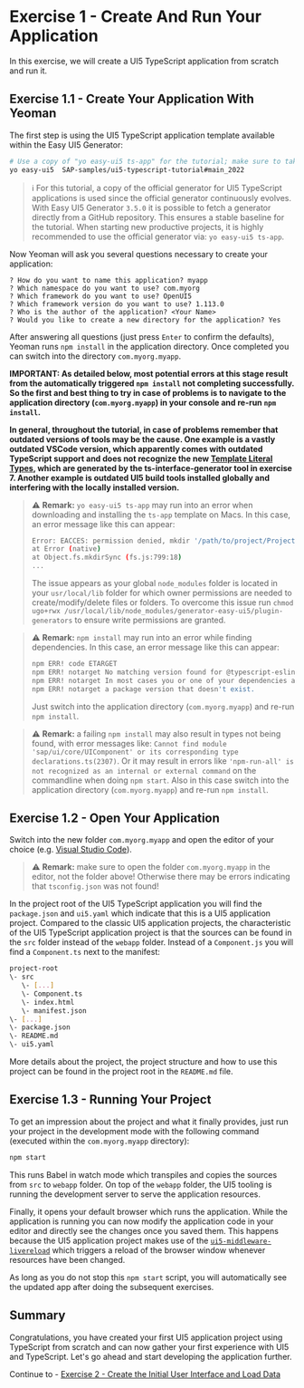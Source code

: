 # Exercise 1 - Create And Run Your Application

In this exercise, we will create a UI5 TypeScript application from scratch and run it.

## Exercise 1.1 - Create Your Application With Yeoman

The first step is using the UI5 TypeScript application template available within the Easy UI5 Generator:

```sh
# Use a copy of "yo easy-ui5 ts-app" for the tutorial; make sure to take it from the "main_2022" branch
yo easy-ui5  SAP-samples/ui5-typescript-tutorial#main_2022
```

> :information_source: For this tutorial, a copy of the official generator for UI5 TypeScript applications is used since the official generator continuously evolves. With Easy UI5 Generator `3.5.0` it is possible to fetch a generator directly from a GitHub repository. This ensures a stable baseline for the tutorial. When starting new productive projects, it is highly recommended to use the official generator via: `yo easy-ui5 ts-app`.

Now Yeoman will ask you several questions necessary to create your application:

```
? How do you want to name this application? myapp
? Which namespace do you want to use? com.myorg
? Which framework do you want to use? OpenUI5
? Which framework version do you want to use? 1.113.0
? Who is the author of the application? <Your Name>
? Would you like to create a new directory for the application? Yes
```

After answering all questions (just press `Enter` to confirm the defaults), Yeoman runs `npm install` in the application directory. Once completed you can switch into the directory `com.myorg.myapp`.

**IMPORTANT: As detailed below, most potential errors at this stage result from the automatically triggered `npm install` not completing successfully. So the first and best thing to try in case of problems is to navigate to the application directory (`com.myorg.myapp`) in your console and re-run `npm install`.**

**In general, throughout the tutorial, in case of problems remember that outdated versions of tools may be the cause. One example is a vastly outdated VSCode version, which apparently comes with outdated TypeScript support and does not recognize the new [Template Literal Types](https://www.typescriptlang.org/docs/handbook/2/template-literal-types.html), which are generated by the ts-interface-generator tool in exercise 7. Another example is outdated UI5 build tools installed globally and interfering with the locally installed version.**

> :warning: **Remark:** `yo easy-ui5 ts-app` may run into an error when downloading and installing the `ts-app` template on Macs. In this case, an error message like this can appear:
>
> ```sh
> Error: EACCES: permission denied, mkdir '/path/to/project/ProjectName'
> at Error (native)
> at Object.fs.mkdirSync (fs.js:799:18)
> ...
> ```
>
> The issue appears as your global `node_modules` folder is located in your `usr/local/lib` folder for which owner permissions are needed to create/modify/delete files or folders. To overcome this issue run `chmod ugo+rwx /usr/local/lib/node_modules/generator-easy-ui5/plugin-generators` to ensure write permissions are granted.

> :warning: **Remark:** `npm install` may run into an error while finding dependencies. In this case, an error message like this can appear:
>
> ```sh
> npm ERR! code ETARGET
> npm ERR! notarget No matching version found for @typescript-eslint/eslint-plugin@^5.6.0.
> npm ERR! notarget In most cases you or one of your dependencies are requesting
> npm ERR! notarget a package version that doesn't exist.
> ```
>
> Just switch into the application directory (`com.myorg.myapp`) and re-run `npm install`.

> :warning: **Remark:** a failing `npm install` may also result in types not being found, with error messages like: `Cannot find module 'sap/ui/core/UIComponent' or its corresponding type declarations.ts(2307)`. Or it may result in errors like `'npm-run-all' is not recognized as an internal or external command` on the commandline when doing `npm start`.
> Also in this case switch into the application directory (`com.myorg.myapp`) and re-run `npm install`.

## Exercise 1.2 - Open Your Application

Switch into the new folder `com.myorg.myapp` and open the editor of your choice (e.g. [Visual Studio Code](https://code.visualstudio.com/)).

> :warning: **Remark:** make sure to open the folder `com.myorg.myapp` in the editor, not the folder above! Otherwise there may be errors indicating that `tsconfig.json` was not found!

In the project root of the UI5 TypeScript application you will find the `package.json` and `ui5.yaml` which indicate that this is a UI5 application project. Compared to the classic UI5 application projects, the characteristic of the UI5 TypeScript application project is that the sources can be found in the `src` folder instead of the `webapp` folder. Instead of a `Component.js` you will find a `Component.ts` next to the manifest:

```sh
project-root
\- src
   \- [...]
   \- Component.ts
   \- index.html
   \- manifest.json
\- [...]
\- package.json
\- README.md
\- ui5.yaml
```

More details about the project, the project structure and how to use this project can be found in the project root in the `README.md` file.

## Exercise 1.3 - Running Your Project

To get an impression about the project and what it finally provides, just run your project in the development mode with the following command (executed within the `com.myorg.myapp` directory):

```sh
npm start
```

This runs Babel in watch mode which transpiles and copies the sources from `src` to `webapp` folder. On top of the `webapp` folder, the UI5 tooling is running the development server to serve the application resources.

Finally, it opens your default browser which runs the application. While the application is running you can now modify the application code in your editor and directly see the changes once you saved them. This happens because the UI5 application project makes use of the [`ui5-middleware-livereload`](https://www.npmjs.com/package/ui5-middleware-livereload) which triggers a reload of the browser window whenever resources have been changed.

As long as you do not stop this `npm start` script, you will automatically see the updated app after doing the subsequent exercises.

## Summary

Congratulations, you have created your first UI5 application project using TypeScript from scratch and can now gather your first experience with UI5 and TypeScript. Let's go ahead and start developing the application further.

Continue to - [Exercise 2 - Create the Initial User Interface and Load Data](../ex2/README.md)
